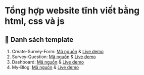 # Tổng hợp website tĩnh viết bằng html, css và js

## :pushpin: Danh sách template
1. Create-Survey-Form: [Mã nguồn](Create-Survey-Form) & [Live demo](https://lqhresearch.github.io/Front-End-Web/Create-Survey-Form/)
2. Survey-Question: [Mã nguồn](Survey-Question) & [Live demo](https://lqhresearch.github.io/Front-End-Web/Survey-Question/)
3. Dashboard: [Mã nguồn](Dashboard) & [Live demo](https://lqhresearch.github.io/Front-End-Web/Dashboard/)
4. My-Blog: [Mã nguồn](My-Blog) & [Live demo](https://lqhresearch.github.io/Front-End-Web/My-Blog/)